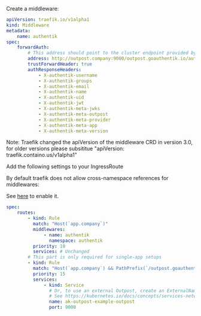 Create a middleware:

```yaml
apiVersion: traefik.io/v1alpha1
kind: Middleware
metadata:
    name: authentik
spec:
    forwardAuth:
        # This address should point to the cluster endpoint provided by the kubernetes service, not the Ingress.
        address: http://outpost.company:9000/outpost.goauthentik.io/auth/traefik
        trustForwardHeader: true
        authResponseHeaders:
            - X-authentik-username
            - X-authentik-groups
            - X-authentik-email
            - X-authentik-name
            - X-authentik-uid
            - X-authentik-jwt
            - X-authentik-meta-jwks
            - X-authentik-meta-outpost
            - X-authentik-meta-provider
            - X-authentik-meta-app
            - X-authentik-meta-version
```
Note: Traefik changed the apiVersion of the middleware CRD in version 3.0,  for older versions please subsititue "apiVersion: traefik.containo.us/v1alpha1"

Add the following settings to your IngressRoute

By default traefik does not allow cross-namespace references for middlewares:

See [here](https://doc.traefik.io/traefik/v2.4/providers/kubernetes-crd/#allowcrossnamespace) to enable it.

```yaml
spec:
    routes:
        - kind: Rule
          match: "Host(`app.company`)"
          middlewares:
              - name: authentik
                namespace: authentik
          priority: 10
          services: # Unchanged
        # This part is only required for single-app setups
        - kind: Rule
          match: "Host(`app.company`) && PathPrefix(`/outpost.goauthentik.io/`)"
          priority: 15
          services:
              - kind: Service
                # Or, to use an external Outpost, create an ExternalName service and reference that here.
                # See https://kubernetes.io/docs/concepts/services-networking/service/#externalname
                name: ak-outpost-example-outpost
                port: 9000
```
